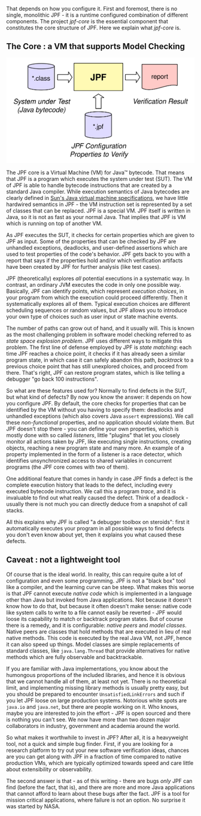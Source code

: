 That depends on how you configure it. 
First and foremost, there is no single, monolithic JPF - it is a runtime configured combination of different components. The project *jpf-core* is the essential component that constitutes the core structure of JPF. 
Here we explain what *jpf-core* is.
<!--- JPF is designed in a way which can be easily extended.
We therefore restrict ourselves here to what the *jpf core* is, but keep in mind it is only primus inter pares among JPF components. --->

## The Core : a VM that supports Model Checking ##

![Figure 1: High level view of JPF](https://github.com/javapathfinder/jpf-core/blob/master/docs/graphics/jpf-basic.svg)

The JPF core is a Virtual Machine (VM) for Java™ bytecode. That means that JPF is a program which executes the system under test (SUT). The VM of JPF is able to handle bytecode instructions that are created by a standard Java compiler. While execution semantics of Java bytecodes are clearly defined in [Sun's Java virtual machine specifications](http://java.sun.com/docs/books/jvms/second_edition/html/VMSpecTOC.doc.html/), we have little hardwired semantics in JPF - the VM instruction set is represented by a set of classes that can be replaced. 
JPF is a special VM. JPF itself is written in Java, so it is not as fast as your normal Java. That implies  that JPF is VM which is running on top of another VM. 

As JPF executes the SUT, it checks for certain properties which are given to JPF as input. Some of the properties that can be checked by JPF are unhandled exceptions, deadlocks, and user-defined assertions which are used to test properties of the code's behavior.
JPF gets back to you with a report that says if the properties hold and/or which verification artifacts have been created by JPF for further analysis (like test cases). 

JPF (theoretically) explores *all* potential executions in a systematic way. In contrast, an ordinary JVM executes the code in only one possible way.
Basically, JPF can identify points, which represent *execution choices*, in your program from which the execution could proceed differently. Then it systematically explores all of them.
Typical execution choices are different scheduling sequences or random values, but JPF allows you to introduce your own type of choices such as user input or state machine events.

The number of paths can grow out of hand, and it usually will. This is known as the most challenging problem in software model checking referred to as *state space explosion problem*. 
JPF uses different ways to mitigate this problem. The first line of defense employed by JPF is *state matching*: each time JPF reaches a choice point, it checks if it has already seen a similar program state, in which case it can safely abandon this path, *backtrack* to a previous choice point that has still unexplored choices, and proceed from there. That's right, JPF can restore program states, which is like telling a debugger "go back 100 instructions".

So what are these features used for? Normally to find defects in the SUT, but what kind of defects? By now you know the answer: it depends on how you configure JPF. By default, the core checks for properties that can be identified by the VM without you having to specify them: deadlocks and unhandled exceptions (which also covers Java `assert` expressions). We call these *non-functional* properties, and no application should violate them. But JPF doesn't stop there - you can define your own properties, which is mostly done with so called *listeners*, little "plugins" that let you closely monitor all actions taken by JPF, like executing single instructions, creating objects, reaching a new program state and many more. An example of a property implemented in the form of a listener is a race detector, which identifies unsynchronized access to shared variables in concurrent programs (the JPF core comes with two of them).

One additional feature that comes in handy in case JPF finds a defect is the complete execution history that leads to the defect, including every executed bytecode instruction. We call this a program *trace*, and it is invaluable to find out what really caused the defect. Think of a deadlock - usually there is not much you can directly deduce from a snapshot of call stacks.

All this explains why JPF is called "a debugger toolbox on steroids": first it automatically executes your program in all possible ways to find defects you don't even know about yet, then it explains you what caused these defects.

## Caveat : not a lightweight tool ##

Of course that is the ideal world. In reality, this can require quite a lot of configuration and even some programming. JPF is not a "black box" tool like a compiler, and the learning curve can be steep. What makes this worse is that JPF cannot execute *native code* which is implemented in a language other than Java but invoked from Java applications. 
Not because it doesn't know how to do that, but because it often doesn't make sense: native code like system calls to write to a file cannot easily be reverted - JPF would loose its capability to match or backtrack program states. But of course there is a remedy, and it is configurable: *native peers* and *model classes*. Native peers are classes that hold methods that are executed in lieu of real native methods. This code is executed by the real Java VM, not JPF, hence it can also speed up things. Model classes are simple replacements of standard classes, like `java.lang.Thread` that provide alternatives for native methods which are fully observable and backtrackable.

If you are familiar with Java implementations, you know about the humongous proportions of the included libraries, and hence it is obvious that we cannot handle all of them, at least not yet. There is no theoretical limit, and implementing missing library methods is usually pretty easy, but you should be prepared to encounter `UnsatisfiedLinkErrors` and such if you let JPF loose on large production systems. Notorious white spots are `java.io` and `java.net`, but there are people working on it. Who knows, maybe you are interested to join the effort - JPF is open sourced and there is nothing you can't see. We now have more than two dozen major collaborators in industry, government and academia around the world.

So what makes it worthwhile to invest in JPF? After all, it is a heavyweight tool, not a quick and simple bug finder. First, if you are looking for a research platform to try out your new software verification ideas, chances are you can get along with JPF in a fraction of time compared to native production VMs, which are typically optimized towards speed and care little about extensibility or observability.

The second answer is that - as of this writing - there are bugs *only* JPF can find (before the fact, that is), and there are more and more Java applications that cannot afford to learn about these bugs after the fact. JPF is a tool for mission critical applications, where failure is not an option. No surprise it was started by NASA.



